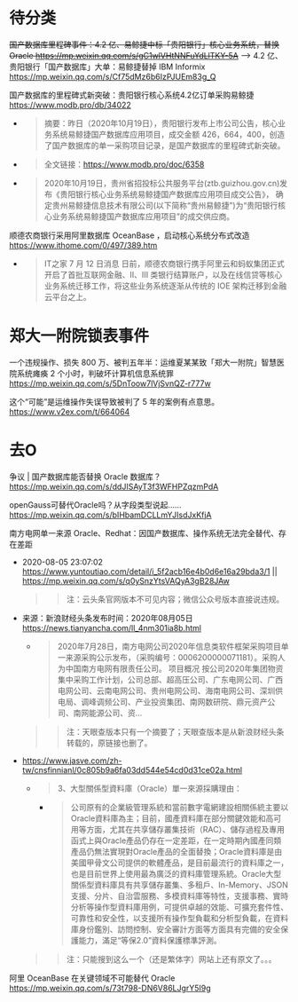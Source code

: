 
# 待分类

~~国产数据库里程碑事件：4.2 亿、易鲸捷中标「贵阳银行」核心业务系统，替换 Oracle https://mp.weixin.qq.com/s/gC1wlVHtNNFuYdLlTKY-5A~~  -->  4.2 亿、贵阳银行「国产数据库」大单：易鲸捷替掉 IBM Informix https://mp.weixin.qq.com/s/Cf75dMz6b6IzPJUEm83g_Q

国产数据库的里程碑式新突破：贵阳银行核心系统4.2亿订单采购易鲸捷 https://www.modb.pro/db/34022
- > 摘要：昨日（2020年10月19日），贵阳银行发布上市公司公告，核心业务系统易鲸捷国产数据库应用项目，成交金额 426，664，400，创造了国产数据库的单一采购项目记录，是国产数据库的里程碑式新突破。
- > 全文链接：https://www.modb.pro/doc/6358
- > 2020年10月19日，贵州省招投标公共服务平台(ztb.guizhou.gov.cn)发布《贵阳银行核心业务系统易鲸捷国产数据库应用项目成交公告》， 确定贵州易鲸捷信息技术有限公司(以下简称“贵州易鲸捷”)为“贵阳银行核心业务系统易鲸捷国产数据库应用项目”的成交供应商。

顺德农商银行采用阿里数据库 OceanBase ，启动核心系统分布式改造 https://www.ithome.com/0/497/389.htm
- > IT之家 7 月 12 日消息 日前，顺德农商银行携手阿里云和蚂蚁集团正式开启了首批互联网金融、II、III 类银行结算账户，以及在线信贷等核心业务系统迁移工作，将这些业务系统逐渐从传统的 IOE 架构迁移到金融云平台之上。

# 郑大一附院锁表事件

一个违规操作、损失 800 万、被判五年半：运维夏某某致「郑大一附院」智慧医院系统瘫痪 2 个小时，判破坏计算机信息系统罪 https://mp.weixin.qq.com/s/5DnToow7lVjSvnQZ-r777w

这个“可能”是运维操作失误导致被判了 5 年的案例有点意思。 https://www.v2ex.com/t/664064

# 去O

争议 | 国产数据库能否替换 Oracle 数据库？ https://mp.weixin.qq.com/s/ddJISAyT3f3WFHPZqzmPdA

openGauss可替代Oracle吗？从字段类型说起…… https://mp.weixin.qq.com/s/bIHbamDCLLmYJIsdJxKfjA

南方电网单一来源 Oracle、Redhat：因国产数据库、操作系统无法完全替代、存在差距 
- 2020-08-05 23:07:02 https://www.yuntoutiao.com/detail/i_5f2acb16e4b0d6e16a29bda3/1 || https://mp.weixin.qq.com/s/q0ySnzYtsVAQyA3gB28JAw
  >> 注：云头条官网版本不可见内容；微信公众号版本直接说违规。
- 来源：新浪财经头条发布时间：2020年08月05日 https://news.tianyancha.com/ll_4nm301ia8b.html
  * > 2020年7月28日，南方电网公司2020年信息类软件框架采购项目单一来源采购公示发布，（采购编号：0006200000071181）。采购人为中国南方电网有限责任公司。 项目概况 按公司2020年集团物资集中采购工作计划，公司总部、超高压公司、广东电网公司、广西电网公司、云南电网公司、贵州电网公司、海南电网公司、深圳供电局、调峰调频公司、产业投资集团、南网数研院、鼎元资产公司、南网能源公司、资...
  >> 注：天眼查版本只有一个摘要了；天眼查版本是从新浪财经头条转载的，原链接也删了。
- https://www.jasve.com/zh-tw/cnsfinnianl/0c805b9a6fa03dd544e54cd0d31ce02a.html
  * > 3、大型關係型資料庫（Oracle）單一來源採購理由：
    + > 公司原有的企業級管理系統和當前數字電網建設相關係統主要以Oracle資料庫為主；目前，國產資料庫在部分關鍵效能和高可用等方面，尤其在共享儲存叢集技術（RAC）、儲存過程及專用函式上與Oracle產品仍存在一定差距，在一定時期內國產同類產品仍無法實現對Oracle產品的全面替換；Oracle資料庫是由美國甲骨文公司提供的軟體產品，是目前最流行的資料庫之一，也是目前世界上使用最為廣泛的資料庫管理系統。Oracle大型關係型資料庫具有共享儲存叢集、多租戶、In-Memory、JSON支援、分片、自治雲服務、多模資料庫等特性，支援事務、實時分析等操作型資料庫用例，可提供卓越的效能、可擴充套件性、可靠性和安全性，以支援所有操作型負載和分析型負載，在資料庫身份鑑別、訪問控制、安全審計方面等方面具有完備的安全保護能力，滿足“等保2.0”資料保護標準評測。
  >> 注：只能搜到这么一个（还是繁体字）网站上还有原文了。。。

阿里 OceanBase 在关键领域不可能替代 Oracle https://mp.weixin.qq.com/s/73t798-DN6V86LJgrY5I9g
